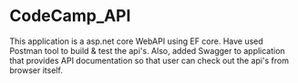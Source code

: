 # CodeCamp_API
This application is a asp.net core WebAPI using EF core. 
Have used Postman tool to build & test the api's.
Also, added Swagger to application that provides API documentation so that user can check out the api's from browser itself. 
